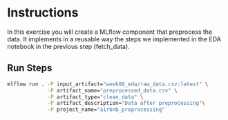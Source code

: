 # Instructions
In this exercise you will create a MLflow component that preprocess the data. 
It implements in a reusable way the steps we implemented in the EDA notebook in the previous step (fetch_data).

## Run Steps

```bash
mlflow run . -P input_artifact="week08_eda/raw_data.csv:latest" \
             -P artifact_name="preprocessed_data.csv" \
             -P artifact_type="clean_data" \
             -P artifact_description="Data after preprocessing"\
             -P project_name="airbnb_preprocessing"
```